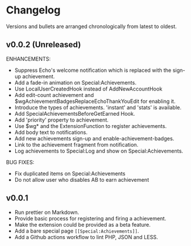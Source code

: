 # Changelog

Versions and bullets are arranged chronologically from latest to oldest.

## v0.0.2 (Unreleased)

ENHANCEMENTS:

- Suppress Echo's welcome notification which is replaced with the sign-up achievement.
- Add a fade-in animation on Special:Achievements.
- Use LocalUserCreatedHook instead of AddNewAccountHook
- Add edit-count achievement and $wgAchievementBadgesReplaceEchoThankYouEdit for enabling it.
- Introduce the types of achievements. 'instant' and 'stats' is available.
- Add SpecialAchievementsBeforeGetEarned Hook.
- Add 'priority' property to achievement.
- Use $wg\* and the ExtensionFunction to register achievements.
- Add body text to notifications.
- Add new achievements sign-up and enable-achievement-badges.
- Link to the achievement fragment from notification.
- Log achievements to Special:Log and show on Special:Achievements.

BUG FIXES:

- Fix duplicated items on Special:Achievements
- Do not allow user who disables AB to earn achievement

## v0.0.1

- Run prettier on Markdown.
- Provide basic process for registering and firing a achievement.
- Make the extension could be provided as a beta feature.
- Add a bare special page `[[Special:Achievements]]`.
- Add a Github actions workflow to lint PHP, JSON and LESS.
